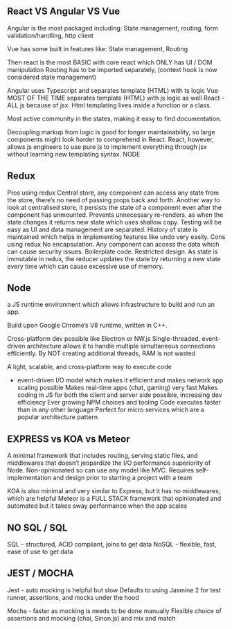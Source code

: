 ## React VS Angular VS Vue

Angular is the most packaged including:
State management, routing, form validation/handling, http client

Vue has some built in features like:
State management, Routing

Then react is the most BASIC with core react which ONLY has UI / DOM manipulation
Routing has to be imported separately, (context hook is now considered state management)

Angular uses Typescript and separates template (HTML) with ts logic
Vue MOST OF THE TIME separates template (HTML) with js logic as well
React - ALL js because of jsx. Html templating lives inside a function or a class.

Most active community in the states, making it easy to find documentation.

Decoupling markup from logic is good for longer maintainability, so large components might look harder to comprehend in React. React, however, allows js engineers to use pure js to implement everything through jsx without learning new templating syntax.
NODE

## Redux

Pros using redux
Central store, any component can access any state from the store, there’s no need of passing props back and forth.
Another way to look at centralised store, it persists the state of a component even after the component has unmounted.
Prevents unnecessary re-renders, as when the state changes it returns new state which uses shallow copy.
Testing will be easy as UI and data management are separated.
History of state is maintained which helps in implementing features like undo very easily.
Cons using redux
No encapsulation. Any component can access the data which can cause security issues.
Boilerplate code. Restricted design.
As state is immutable in redux, the reducer updates the state by returning a new state every time which can cause excessive use of memory.

## Node

a JS runtime environment which allows infrastructure to build and run an app.

Build upon Google Chrome’s V8 runtime, written in C++.

Cross-platform dev possible like Electron or NW.js
Single-threaded, event-driven architecture allows it to handle multiple simultaneous connections efficiently. By NOT creating additional threads, RAM is not wasted

A light, scalable, and cross-platform way to execute code

- event-driven I/O model which makes it efficient and makes network app scaling possible
  Makes real-time apps (chat, gaming) very fast
  Makes coding in JS for both the client and server side possible, increasing dev efficiency
  Ever growing NPM choices and tooling
  Code executes faster than in any other language
  Perfect for micro services which are a popular architecture pattern

## EXPRESS vs KOA vs Meteor

A minimal framework that includes routing, serving static files, and middlewares that doesn’t jeopardize the I/O performance superiority of Node.
Non-opinionated so can use any model like MVC. Requires self-implementation and design prior to starting a project with a team

KOA is also minimal and very similar to Express, but it has no middlewares, which are helpful
Meteor is a FULL STACK framework that opinionated and automated but it takes away performance when the app scales

## NO SQL / SQL

SQL - structured, ACID compliant, joins to get data
NoSQL - flexible, fast, ease of use to get data

## JEST / MOCHA

Jest - auto mocking is helpful but slow
Defaults to using Jasmine 2 for test runner, assertions, and mocks under the hood

Mocha - faster as mocking is needs to be done manually
Flexible choice of assertions and mocking (chai, Sinon.js) and mix and match
